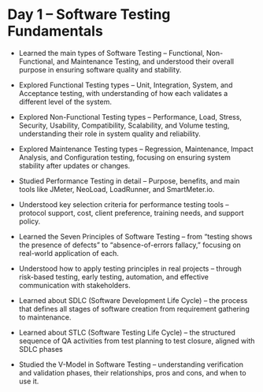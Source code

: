 # Day 1 – Software Testing Fundamentals

- Learned the main types of Software Testing – Functional, Non-Functional, and Maintenance Testing, and understood their overall purpose in ensuring software quality and stability.

- Explored Functional Testing types – Unit, Integration, System, and Acceptance testing, with understanding of how each validates a different level of the system.

- Explored Non-Functional Testing types – Performance, Load, Stress, Security, Usability, Compatibility, Scalability, and Volume testing, understanding their role in system quality and reliability.

- Explored Maintenance Testing types – Regression, Maintenance, Impact Analysis, and Configuration testing, focusing on ensuring system stability after updates or changes.

- Studied Performance Testing in detail – Purpose, benefits, and main tools like JMeter, NeoLoad, LoadRunner, and SmartMeter.io.

- Understood key selection criteria for performance testing tools – protocol support, cost, client preference, training needs, and support policy.

- Learned the Seven Principles of Software Testing – from “testing shows the presence of defects” to “absence-of-errors fallacy,” focusing on real-world application of each.

- Understood how to apply testing principles in real projects – through risk-based testing, early testing, automation, and effective communication with stakeholders.

- Learned about SDLC (Software Development Life Cycle) – the process that defines all stages of software creation from requirement gathering to maintenance.

- Learned about STLC (Software Testing Life Cycle) – the structured sequence of QA activities from test planning to test closure, aligned with SDLC phases

- Studied the V-Model in Software Testing – understanding verification and validation phases, their relationships, pros and cons, and when to use it.

